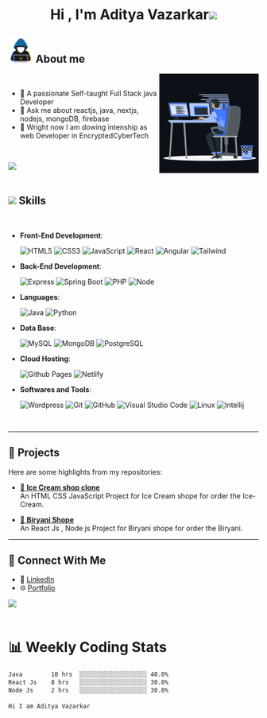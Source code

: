 <h1 align="center"><b>Hi , I'm Aditya Vazarkar</b><img src="https://media.giphy.com/media/hvRJCLFzcasrR4ia7z/giphy.gif" width="35"></h1>



## <picture><img src = "https://raw.githubusercontent.com/b1ink0/b1ink0/main/assets/about_me.gif" width = 50px></picture> **About me**

<p><img align="right" src="https://raw.githubusercontent.com/b1ink0/b1ink0/main/assets/animation_500.gif" alt="adam-pw" width="200"/></p>

<br>

- 🔭 A passionate Self-taught Full Stack java Developer
- 💬 Ask me about reactjs, java, nextjs, nodejs, mongoDB, firebase
- 🌱 Wright now I am dowing intenship as web Developer in EncryptedCyberTech
<br>

<img src="https://user-images.githubusercontent.com/73097560/115834477-dbab4500-a447-11eb-908a-139a6edaec5c.gif"><br><br>

## <img src="https://media2.giphy.com/media/QssGEmpkyEOhBCb7e1/giphy.gif?cid=ecf05e47a0n3gi1bfqntqmob8g9aid1oyj2wr3ds3mg700bl&rid=giphy.gif" width ="25"><b> Skills</b>

<br>

<p align="center">

- **Front-End Development**:

  ![HTML5](https://img.shields.io/badge/HTML5%20-%23E34F26.svg?style=for-the-badge&logo=html5&logoColor=white)
  ![CSS3](https://img.shields.io/badge/CSS%20-%231572B6.svg?style=for-the-badge&logo=css3&logoColor=white)
  ![JavaScript](https://img.shields.io/badge/JavaScript%20-%23F7DF1E.svg?style=for-the-badge&logo=javascript&logoColor=black)
  ![React](https://img.shields.io/badge/React%20-%231572B6.svg?style=for-the-badge&logo=react&logoColor=white)
  ![Angular](https://img.shields.io/badge/Angular-%23DD0031.svg?style=for-the-badge&logo=angular&logoColor=white)
  ![Tailwind](https://img.shields.io/badge/Tailwind%20-%231572B6.svg?style=for-the-badge&logo=tailwindcss&logoColor=white&color=blue)
- **Back-End Development**:

  ![Express](https://img.shields.io/badge/Express%20-%231572B6.svg?style=for-the-badge&logo=express&logoColor=white&color=black)
  ![Spring Boot](https://img.shields.io/badge/Spring%20Boot-%236DB33F.svg?style=for-the-badge&logo=spring-boot&logoColor=white)
  ![PHP](https://img.shields.io/badge/PHP%20-%231572B6.svg?style=for-the-badge&logo=php&logoColor=white&color=697ab1)
  ![Node](https://img.shields.io/badge/Node%20-%231572B6.svg?style=for-the-badge&logo=nodedotjs&logoColor=white&color=71b350)
 
- **Languages**:

  ![Java](https://img.shields.io/badge/JAVA%20-%2300599C.svg?style=for-the-badge&logo=c%2B%2B&logoColor=white)
  ![Python](https://img.shields.io/badge/Python%20-%2314354C.svg?style=for-the-badge&logo=python&logoColor=white)

- **Data Base**:

  ![MySQL](https://img.shields.io/badge/MySQL-%2300f.svg?style=for-the-badge&logo=mysql&logoColor=white)
  ![MongoDB](https://img.shields.io/badge/MongoDB-%2347A248.svg?style=for-the-badge&logo=mongodb&logoColor=white)
  ![PostgreSQL](https://img.shields.io/badge/PostgreSQL-%23316192.svg?style=for-the-badge&logo=postgresql&logoColor=white)
  

- **Cloud Hosting**:

  ![Github Pages](https://img.shields.io/badge/GitHub%20Pages-%23327FC7.svg?style=for-the-badge&logo=github&logoColor=white&color=black)
  ![Netlify](https://img.shields.io/badge/netlify%20-%231572B6.svg?style=for-the-badge&logo=vercel&logoColor=white&color=black)

- **Softwares and Tools**:

  ![Wordpress](https://img.shields.io/badge/Wordpress-0078d7.svg?style=for-the-badge&logo=wordpress&logoColor=white&color=31363b)
  ![Git](https://img.shields.io/badge/git-%23F05033.svg?style=for-the-badge&logo=git&logoColor=white)
  ![GitHub](https://img.shields.io/badge/github-%23121011.svg?style=for-the-badge&logo=github&logoColor=white)
  ![Visual Studio Code](https://img.shields.io/badge/Visual%20Studio%20Code-0078d7.svg?style=for-the-badge&logo=visual-studio-code&logoColor=white)
  ![Linux](https://img.shields.io/badge/Linux-FCC624?style=for-the-badge&logo=linux&logoColor=black)
  ![Intellij](https://img.shields.io/badge/Intellij-FCC624?style=for-the-badge&logo=linux&logoColor=black)


</p>

<br>

---

## 🚀 Projects
Here are some highlights from my repositories:

- [🔗 **Ice Cream shop clone**](https://ice-cream-shop-clone.netlify.app/)  
  An HTML CSS JavaScript Project for Ice Cream shope for order the Ice-Cream.

- [🔗 **Biryani Shope**](https://jayhomecookedbiryani.netlify.app/)  
  An React Js , Node js  Project for Biryani shope for order the Biryani.


---



## 💬 Connect With Me

- 💼 [LinkedIn](https://www.linkedin.com/in/aditya-vazarkar-9a7a271b0)
- 🌐 [Portfolio](https://adityavazarkar.github.io/port-folio/#services0)


<img src="https://user-images.githubusercontent.com/73097560/115834477-dbab4500-a447-11eb-908a-139a6edaec5c.gif">
<br>
<br>

# 📊 Weekly Coding Stats
<!--START_SECTION:waka-->
```text
Java        10 hrs  ░░░░░░░░░░░░░░░░░░░ 40.0%
React Js    8 hrs   ░░░░░░░░░░░░░░░░░░░ 30.0%
Node Js     2 hrs   ░░░░░░░░░░░░░░░░░░░ 30.0%
																													Hi I am Aditya Vazarkar 
